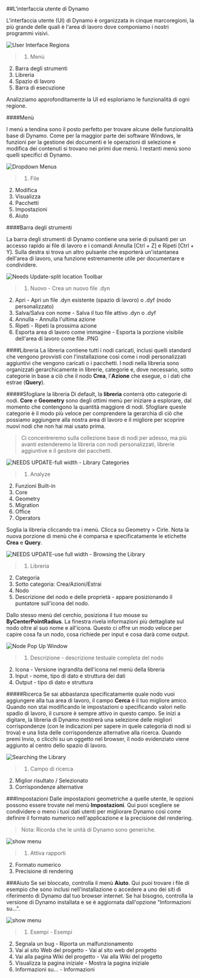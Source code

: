 ##L'interfaccia utente di Dynamo

L'interfaccia utente (UI) di Dynamo è organizzata in cinque marcoregioni, la più grande delle quali è l'area di lavoro dove componiamo i nostri programmi visivi.

![User Interface Regions](images/2-2/01-UI-Regions.png)

>1. Menù
2. Barra degli strumenti
3. Libreria
4. Spazio di lavoro
5. Barra di esecuzione

Analizziamo approfonditamente la UI ed esploriamo le funzionalità di ogni regione.

####Menù

I menù a tendina sono il posto perfetto per trovare alcune delle funzionalità base di Dynamo. Come per la maggior parte dei software Windows, le funzioni per la gestione dei documenti e le operazioni di selezione e modifica dei contenuti si trovano nei primi due menù. I restanti menù sono quelli specifici di Dynamo.

![Dropdown Menus](images/2-2/02-Menus.png)
> 1. File
2. Modifica
3. Visualizza
4. Pacchetti
5. Impostazioni
6. Aiuto

####Barra degli strumenti

La barra degli strumenti di Dynamo contiene una serie di pulsanti per un accesso rapido ai file di lavoro e i comandi Annulla [Ctrl + Z] e Ripeti [Ctrl + Y]. Sulla destra si trova un altro pulsante che esporterà un'istantanea dell'area di lavoro, una funzione estremamente utile per documentare e condividere.

![Needs Update-split location Toolbar](images/2-2/03-Toolbar.png)

> 1. Nuovo - Crea un nuovo file .dyn
2. Apri - Apri un file .dyn esistente (spazio di lavoro) o .dyf (nodo personalizzato)
3. Salva/Salva con nome - Salva il tuo file attivo .dyn o .dyf
4. Annulla - Annulla l'ultima azione
5. Ripeti - Ripeti la prossima azione
6. Esporta area di lavoro come immagine - Esporta la porzione visibile dell'area di lavoro come file .PNG

####Libreria
La libreria contiene tutti i nodi caricati, inclusi quelli standard che vengono provvisti con l'installazione così come i nodi personalizzati aggiuntivi che vengono caricati o i pacchetti. I nodi nella libreria sono organizzati gerarchicamente in librerie, categorie e, dove necessario, sotto categorie in base a ciò che il nodo **Crea**, l'**Azione** che esegue, o i dati che estrae (**Query**).

#####Sfogliare la libreria
Di default, la **libreria** conterrà otto categorie di nodi. **Core** e **Geometry** sono degli ottimi menù per iniziare a esplorare, dal momento che contengono la quantità maggiore di nodi. Sfogliare queste categorie è il modo più veloce per comprendere la gerarchia di ciò che possiamo aggiungere alla nostra area di lavoro e il migliore per scoprire nuovi nodi che non hai mai usato prima.

> Ci concentreremo sulla collezione base di nodi per adesso, ma più avanti estenderemo la libreria con nodi personalizzati, librerie aggiuntive e il gestore dei pacchetti.

![NEEDS UPDATE-full width - Library Categories](images/2-2/04-LibraryCategories.png)
>1. Analyze
2. Funzioni Built-in
3. Core
4. Geometry
5. Migration
6. Office
7. Operators

Soglia la libreria cliccando tra i menù. Clicca su Geometry > Cirle. Nota la nuova porzione di menù che è comparsa e specificatamente le etichette **Crea** e **Query**.

![NEEDS UPDATE-use full width - Browsing the Library](images/2-2/05-LibraryBrowsing.png)
>1. Libreria
2. Categoria
3. Sotto categoria: Crea/Azioni/Estrai
4. Nodo
5. Descrizione del nodo e delle proprietà - appare posizionando il puntatore sull'icona del nodo.

Dallo stesso menù del cerchio, posiziona il tuo mouse su **ByCenterPointRadius**. La finestra rivela informazioni più dettagliate sul nodo oltre al suo nome e all'icona. Questo ci offre un modo veloce per capire cosa fa un nodo, cosa richiede per input e cosa darà come output.

![Node Pop Up Window](images/2-2/06-NodePopup.png)
>1. Descrizione - descrizione testuale completa del nodo
2. Icona - Versione ingrandita dell'icona nel menù della libreria
3. Input - nome, tipo di dato e struttura dei dati
4. Output - tipo di dato e struttura

#####Ricerca
Se sai abbastanza specificatamente quale nodo vuoi aggiungere alla tua area di lavoro, il campo **Cerca** è il tuo migliore amico. Quando non stai modificando le impostazioni o specificando valori nello spadio di lavoro, il cursore è sempre attivo in questo campo. Se inizi a digitare, la libreria di Dynamo mostrerà una selezione delle migliori corrispondenze (con le indicazioni per sapere in quele categoria di nodi si trova) e una lista delle corrispondenze alternative alla ricerca. Quando premi Invio, o clicchi su un oggetto nel browser, il nodo evidenziato viene aggiunto al centro dello spazio di lavoro.

![Searching the Library](images/2-2/07-LibrarySearching.png)
>1. Campo di ricerca
2. Miglior risultato / Selezionato
3. Corrispondenze alternative

###Impostazioni
Dalle impostazioni geometriche a quelle utente, le opzioni possono essere trovate nel menù **Impostazioni**. Qui puoi scegliere se condividere o meno i tuoi dati utenti per migliorare Dynamo così come definire il formato numerico nell'applicazione e la precisione del rendering.

> Nota: Ricorda che le unità di Dynamo sono generiche.

![show menu](images/2-2/08-Settings.png)

>1. Attiva rapporti
2. Formato numerico
3. Precisione di rendering

###Aiuto
Se sei bloccato, controlla il menù **Aiuto**. Qui puoi trovare i file di esempio che sono inclusi nell'installazione o accedere a uno dei siti di riferimento di Dynamo dal tuo browser internet. Se hai bisogno, controlla la versione di Dynamo installata e se è aggiornata dall'opzione "Informazioni su...".

![show menu](images/2-2/09-Help.png)

>1. Esempi - Esempi
2. Segnala un bug - Riporta un malfunzionamento
3. Vai al sito Web del progetto - Vai al sito web del progetto
4. Vai alla pagina Wiki del progetto - Vai alla Wiki del progetto
5. Visualizza la pagina iniziale - Mostra la pagina iniziale
6. Informazioni su... - Informazioni



